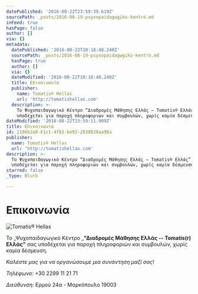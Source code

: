 ```yaml
---
datePublished: '2016-08-22T23:59:39.619Z'
sourcePath: _posts/2016-08-19-psyxopaidagwgiko-kentro.md
inFeed: true
hasPage: false
author: []
via: {}
metadata:
  datePublished: '2016-08-22T10:18:48.240Z'
  sourcePath: _posts/2016-08-19-psyxopaidagwgiko-kentro.md
  hasPage: true
  author: []
  via: {}
  dateModified: '2016-08-22T10:18:48.240Z'
  title: Επικοινωνία
  publisher:
    name: Tomatis® Hellas
    url: 'http://tomatishellas.com'
  description: >-
    Το Ψυχοπαιδαγωγικό Κέντρο “Διαδρομές Μάθησης Ελλάς – Tomatis® Ελλάς” σας
    υποδέχεται για παροχή πληροφοριών και συμβουλών, χωρίς καμία δέσμευση.
dateModified: '2016-08-22T23:59:11.909Z'
title: Επικοινωνία
id: 2186b2a8-61c1-4f83-be92-2830828aa98a
publisher:
  name: Tomatis® Hellas
  url: 'http://tomatishellas.com'
description: >-
  Το Ψυχοπαιδαγωγικό Κέντρο “Διαδρομές Μάθησης Ελλάς – Tomatis® Ελλάς” σας
  υποδέχεται για παροχή πληροφοριών και συμβουλών, χωρίς καμία δέσμευση.
starred: false
_type: Blurb

---
```

# Επικοινωνία
![Tomatis® Hellas](https://the-grid-user-content.s3-us-west-2.amazonaws.com/ecf95444-079e-4c1c-8de9-cd343674f9fb.jpg)

Το _Ψυχοπαιδαγωγικό Κέντρο _**"Διαδρομές Μάθησης Ελλάς -- Tomatis(r) Ελλάς"** σας υποδέχεται για παροχή πληροφοριών και συμβουλών, χωρίς καμία δέσμευση.

_Καλέστε μας για να οργανώσουμε μια συνάντηση μαζί σας_!

_Τηλέφωνο:_ +30 2299 11 21 71

_Διεύθυνση:_ Ερμού 24α - Μαρκόπουλο 19003